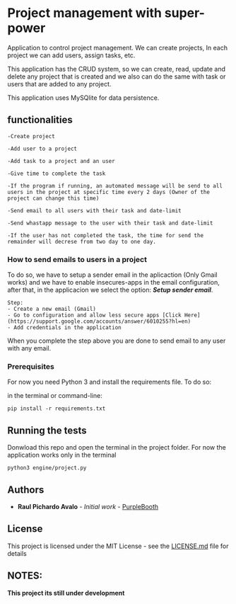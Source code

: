 # Project management with super-power

Application to control project management. We can create projects, In each project we can add users, assign tasks, etc.

This application has the CRUD system, so we can create, read, update and delete any project that is created and we also can do the same with task or users that are added to any project.

This application uses MySQlite for data persistence.

## functionalities

    -Create project
    
    -Add user to a project
    
    -Add task to a project and an user

    -Give time to complete the task

    -If the program if running, an automated message will be send to all users in the project at specific time every 2 days (Owner of the project can change this time)

    -Send email to all users with their task and date-limit 

    -Send whastapp message to the user with their task and date-limit

    -If the user has not completed the task, the time for send the remainder will decrese from two day to one day.

### How to send emails to users in a project
To do so, we have to setup a sender email in the aplicaction (Only Gmail works) and we have to enable insecures-apps in the email configuration, after that, in the applicacion we select the option: ***Setup sender email***.

    Step:
    - Create a new email (Gmail)
    - Go to configuration and allow less secure apps [Click Here](https://support.google.com/accounts/answer/6010255?hl=en)
    - Add credentials in the application

When you complete the step above you are done to send email to any user with any email. 

### Prerequisites

For now you need Python 3 and install the requirements file. To do so:

in the terminal or command-line:
```
pip install -r requirements.txt
```

## Running the tests

Donwload this repo and open the terminal in the project folder. For now the application works only in the terminal

```
python3 engine/project.py
```

## Authors

* **Raul Pichardo Avalo** - *Initial work* - [PurpleBooth](https://github.com/PurpleBooth)

## License

This project is licensed under the MIT License - see the [LICENSE.md](LICENSE.md) file for details


## NOTES:

**This project its still under development**
